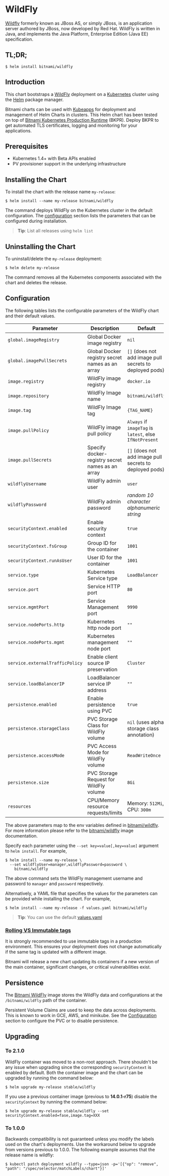 # WildFly

[Wildfly](http://wildfly.org/) formerly known as JBoss AS, or simply JBoss, is an application server authored by JBoss, now developed by Red Hat. WildFly is written in Java, and implements the Java Platform, Enterprise Edition (Java EE) specification.

## TL;DR;

```console
$ helm install bitnami/wildfly
```

## Introduction

This chart bootstraps a [WildFly](https://github.com/bitnami/bitnami-docker-wildfly) deployment on a [Kubernetes](http://kubernetes.io) cluster using the [Helm](https://helm.sh) package manager.

Bitnami charts can be used with [Kubeapps](https://kubeapps.com/) for deployment and management of Helm Charts in clusters. This Helm chart has been tested on top of [Bitnami Kubernetes Production Runtime](https://kubeprod.io/) (BKPR). Deploy BKPR to get automated TLS certificates, logging and monitoring for your applications.

## Prerequisites

- Kubernetes 1.4+ with Beta APIs enabled
- PV provisioner support in the underlying infrastructure

## Installing the Chart

To install the chart with the release name `my-release`:

```console
$ helm install --name my-release bitnami/wildfly
```

The command deploys WildFly on the Kubernetes cluster in the default configuration. The [configuration](#configuration) section lists the parameters that can be configured during installation.

> **Tip**: List all releases using `helm list`

## Uninstalling the Chart

To uninstall/delete the `my-release` deployment:

```console
$ helm delete my-release
```

The command removes all the Kubernetes components associated with the chart and deletes the release.

## Configuration

The following tables lists the configurable parameters of the WildFly chart and their default values.

|         Parameter               |              Description               |                           Default                          |
|---------------------------------|----------------------------------------|------------------------------------------------------------|
| `global.imageRegistry`          | Global Docker image registry           | `nil`                                                      |
| `global.imagePullSecrets`       | Global Docker registry secret names as an array | `[]` (does not add image pull secrets to deployed pods) |
| `image.registry`                | WildFly image registry                 | `docker.io`                                                |
| `image.repository`              | WildFly Image name                     | `bitnami/wildfly`                                          |
| `image.tag`                     | WildFly Image tag                      | `{TAG_NAME}`                                               |
| `image.pullPolicy`              | WildFly image pull policy              | `Always` if `imageTag` is `latest`, else `IfNotPresent`    |
| `image.pullSecrets`             | Specify docker-registry secret names as an array | `[]` (does not add image pull secrets to deployed pods)   |
| `wildflyUsername`               | WildFly admin user                     | `user`                                                     |
| `wildflyPassword`               | WildFly admin password                 | _random 10 character alphanumeric string_                  |
| `securityContext.enabled`       | Enable security context                | `true`                                                     |
| `securityContext.fsGroup`       | Group ID for the container             | `1001`                                                     |
| `securityContext.runAsUser`     | User ID for the container              | `1001`                                                     |
| `service.type`                  | Kubernetes Service type                | `LoadBalancer`                                             |
| `service.port`                  | Service HTTP port                      | `80`                                                       |
| `service.mgmtPort`              | Service Management port                | `9990`                                                     |
| `service.nodePorts.http`        | Kubernetes http node port              | `""`                                                       |
| `service.nodePorts.mgmt`        | Kubernetes management node port        | `""`                                                       |
| `service.externalTrafficPolicy` | Enable client source IP preservation   | `Cluster`                                                  |
| `service.loadBalancerIP`        | LoadBalancer service IP address        | `""`                                                       |
| `persistence.enabled`           | Enable persistence using PVC           | `true`                                                     |
| `persistence.storageClass`      | PVC Storage Class for WildFly volume   | `nil` (uses alpha storage class annotation)                |
| `persistence.accessMode`        | PVC Access Mode for WildFly volume     | `ReadWriteOnce`                                            |
| `persistence.size`              | PVC Storage Request for WildFly volume | `8Gi`                                                      |
| `resources`                     | CPU/Memory resource requests/limits    | Memory: `512Mi`, CPU: `300m`                               |

The above parameters map to the env variables defined in [bitnami/wildfly](http://github.com/bitnami/bitnami-docker-wildfly). For more information please refer to the [bitnami/wildfly](http://github.com/bitnami/bitnami-docker-wildfly) image documentation.

Specify each parameter using the `--set key=value[,key=value]` argument to `helm install`. For example,

```console
$ helm install --name my-release \
  --set wildflyUser=manager,wildflyPassword=password \
    bitnami/wildfly
```

The above command sets the WildFly management username and password to `manager` and `password` respectively.

Alternatively, a YAML file that specifies the values for the parameters can be provided while installing the chart. For example,

```console
$ helm install --name my-release -f values.yaml bitnami/wildfly
```

> **Tip**: You can use the default [values.yaml](values.yaml)

### [Rolling VS Immutable tags](https://docs.bitnami.com/containers/how-to/understand-rolling-tags-containers/)

It is strongly recommended to use immutable tags in a production environment. This ensures your deployment does not change automatically if the same tag is updated with a different image.

Bitnami will release a new chart updating its containers if a new version of the main container, significant changes, or critical vulnerabilities exist.

## Persistence

The [Bitnami WildFly](https://github.com/bitnami/bitnami-docker-wildfly) image stores the WildFly data and configurations at the `/bitnami/wildfly` path of the container.

Persistent Volume Claims are used to keep the data across deployments. This is known to work in GCE, AWS, and minikube.
See the [Configuration](#configuration) section to configure the PVC or to disable persistence.

## Upgrading

### To 2.1.0

WildFly container was moved to a non-root approach. There shouldn't be any issue when upgrading since the corresponding `securityContext` is enabled by default. Both the container image and the chart can be upgraded by running the command below:

```
$ helm upgrade my-release stable/wildfly
```

If you use a previous container image (previous to **14.0.1-r75**) disable the `securityContext` by running the command below:

```
$ helm upgrade my-release stable/wildfly --set securityContext.enabled=fase,image.tag=XXX
```

### To 1.0.0

Backwards compatibility is not guaranteed unless you modify the labels used on the chart's deployments.
Use the workaround below to upgrade from versions previous to 1.0.0. The following example assumes that the release name is wildfly:

```console
$ kubectl patch deployment wildfly --type=json -p='[{"op": "remove", "path": "/spec/selector/matchLabels/chart"}]'
```
